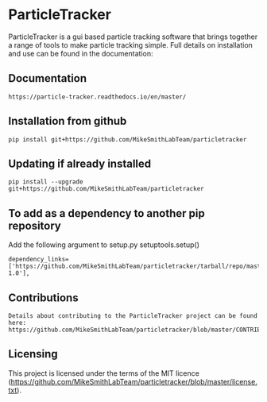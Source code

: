 # ParticleTracker

ParticleTracker is a gui based particle tracking software that brings together a range of tools to make particle tracking simple. Full details on installation and use can be found in the documentation:

## Documentation 
    https://particle-tracker.readthedocs.io/en/master/

## Installation from github
    pip install git+https://github.com/MikeSmithLabTeam/particletracker
    
## Updating if already installed
    pip install --upgrade git+https://github.com/MikeSmithLabTeam/particletracker
    
## To add as a dependency to another pip repository
Add the following argument to setup.py setuptools.setup()

    dependency_links=['https://github.com/MikeSmithLabTeam/particletracker/tarball/repo/master#egg=package-1.0'],
    
## Contributions
    Details about contributing to the ParticleTracker project can be found here: https://github.com/MikeSmithLabTeam/particletracker/blob/master/CONTRIBUTING.md

## Licensing
This project is licensed under the terms of the MIT licence (https://github.com/MikeSmithLabTeam/particletracker/blob/master/license.txt).
